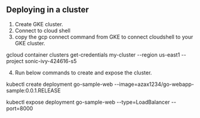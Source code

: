 Deploying in a cluster
---------------------

1. Create GKE cluster.
2. Connect to cloud shell
3. copy the gcp connect command from GKE to connect cloudshell to your GKE cluster.


gcloud container clusters get-credentials my-cluster --region us-east1 --project sonic-ivy-424616-s5

4. Run below commands to create and expose the cluster.

kubectl create deployment go-sample-web --image=azax1234/go-webapp-sample:0.0.1.RELEASE

kubectl expose deployment go-sample-web --type=LoadBalancer --port=8000

